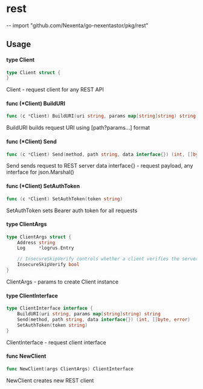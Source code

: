 # rest
--
    import "github.com/Nexenta/go-nexentastor/pkg/rest"


## Usage

#### type Client

```go
type Client struct {
}
```

Client - request client for any REST API

#### func (*Client) BuildURI

```go
func (c *Client) BuildURI(uri string, params map[string]string) string
```
BuildURI builds request URI using [path?params...] format

#### func (*Client) Send

```go
func (c *Client) Send(method, path string, data interface{}) (int, []byte, error)
```
Send sends request to REST server data interface{} - request payload, any
interface for json.Marshal()

#### func (*Client) SetAuthToken

```go
func (c *Client) SetAuthToken(token string)
```
SetAuthToken sets Bearer auth token for all requests

#### type ClientArgs

```go
type ClientArgs struct {
	Address string
	Log     *logrus.Entry

	// InsecureSkipVerify controls whether a client verifies the server's certificate chain and host name.
	InsecureSkipVerify bool
}
```

ClientArgs - params to create Client instance

#### type ClientInterface

```go
type ClientInterface interface {
	BuildURI(uri string, params map[string]string) string
	Send(method, path string, data interface{}) (int, []byte, error)
	SetAuthToken(token string)
}
```

ClientInterface - request client interface

#### func  NewClient

```go
func NewClient(args ClientArgs) ClientInterface
```
NewClient creates new REST client
